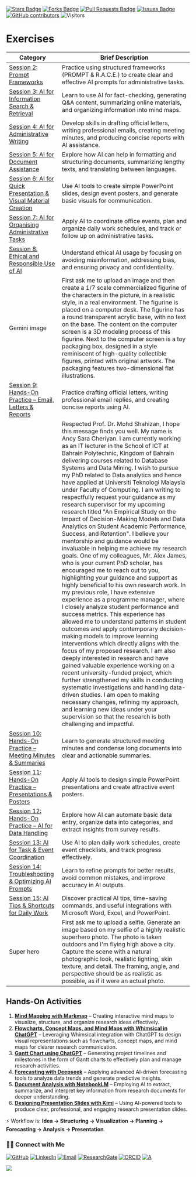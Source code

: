 <a href="https://github.com/drshahizan/short-course/stargazers"><img src="https://img.shields.io/github/stars/drshahizan/short-course" alt="Stars Badge"/></a>
<a href="https://github.com/drshahizan/short-course/network/members"><img src="https://img.shields.io/github/forks/drshahizan/short-course" alt="Forks Badge"/></a>
<a href="https://github.com/drshahizan/short-course/pulls"><img src="https://img.shields.io/github/issues-pr/drshahizan/short-course" alt="Pull Requests Badge"/></a>
<a href="https://github.com/drshahizan/short-course"><img src="https://img.shields.io/github/issues/drshahizan/short-course" alt="Issues Badge"/></a>
<a href="https://github.com/drshahizan/short-course/graphs/contributors"><img alt="GitHub contributors" src="https://img.shields.io/github/contributors/drshahizan/short-course?color=2b9348"></a>
![Visitors](https://api.visitorbadge.io/api/visitors?path=https%3A%2F%2Fgithub.com%2Fdrshahizan%2Fshort-course&labelColor=%23d9e3f0&countColor=%23697689&style=flat)

# Exercises

| **Category**                                                                     | **Brief Description**                                                                                                                                 |
| -------------------------------------------------------------------------------- | ----------------------------------------------------------------------------------------------------------------------------------------------------- |
| [Session 2: Prompt Frameworks](latihan/01.md)                                    | Practice using structured frameworks (PROMPT & R.A.C.E.) to create clear and effective AI prompts for administrative tasks.                           |
| [Session 3: AI for Information Search & Retrieval](latihan/02.md)                | Learn to use AI for fact-checking, generating Q\&A content, summarizing online materials, and organizing information into mind maps.                  |
| [Session 4: AI for Administrative Writing](latihan/03.md)                        | Develop skills in drafting official letters, writing professional emails, creating meeting minutes, and producing concise reports with AI assistance. |
| [Session 5: AI for Document Assistance](latihan/04.md)                           | Explore how AI can help in formatting and structuring documents, summarizing lengthy texts, and translating between languages.                        |
| [Session 6: AI for Quick Presentation & Visual Material Creation](latihan/05.md) | Use AI tools to create simple PowerPoint slides, design event posters, and generate basic visuals for communication.                                  |
| [Session 7: AI for Organising Administrative Tasks](latihan/06.md)               | Apply AI to coordinate office events, plan and organize daily work schedules, and track or follow up on administrative tasks.                         |
| [Session 8: Ethical and Responsible Use of AI](latihan/07.md)                    | Understand ethical AI usage by focusing on avoiding misinformation, addressing bias, and ensuring privacy and confidentiality.                        |
| Gemini image|First ask me to upload an image and then create a 1/7 scale commercialized figurine of the characters in the picture, in a realistic style, in a real environment. The figurine is placed on a computer desk. The figurine has a round transparent acrylic base, with no text on the base. The content on the computer screen is a 3D modeling process of this figurine. Next to the computer screen is a toy packaging box, designed in a style reminiscent of high-quality collectible figures, printed with original artwork. The packaging features two-dimensional flat illustrations.|
| [Session 9: Hands-On Practice – Email, Letters & Reports](latihan/08.md)         | Practice drafting official letters, writing professional email replies, and creating concise reports using AI.                                        |
||Respected Prof. Dr. Mohd Shahizan, I hope this message finds you well. My name is Ancy Sara Cheriyan. I am currently working as an IT lecturer in the School of ICT at Bahrain Polytechnic, Kingdom of Bahrain delivering courses related to Database Systems and Data Mining. I wish to pursue my PhD related to Data analytics and hence have applied at Universiti Teknologi Malaysia under Faculty of Computing. I am writing to respectfully request your guidance as my research supervisor for my upcoming research titled "An Empirical Study on the Impact of Decision-Making Models and Data Analytics on Student Academic Performance, Success, and Retention". I believe your mentorship and guidance would be invaluable in helping me achieve my research goals.  One of my colleagues, Mr. Alex James, who is your current PhD scholar, has encouraged me to reach out to you, highlighting your guidance and support as highly beneficial to his own research work. In my previous role, I have extensive experience as a programme manager, where I closely analyze student performance and success metrics. This experience has allowed me to understand patterns in student outcomes and apply contemporary decision-making models to improve learning interventions which directly aligns with the focus of my proposed research.  I am also deeply interested in research and have gained valuable experience working on a recent university-funded project, which further strengthened my skills in conducting systematic investigations and handling data-driven studies. I am open to making necessary changes, refining my approach, and learning new ideas under your supervision so that the research is both challenging and impactful.|
| [Session 10: Hands-On Practice – Meeting Minutes & Summaries](latihan/09.md)     | Learn to generate structured meeting minutes and condense long documents into clear and actionable summaries.                                         |
| [Session 11: Hands-On Practice – Presentations & Posters](latihan/10.md)         | Apply AI tools to design simple PowerPoint presentations and create attractive event posters.                                                         |
| [Session 12: Hands-On Practice – AI for Data Handling](latihan/11.md)            | Explore how AI can automate basic data entry, organize data into categories, and extract insights from survey results.                                |
| [Session 13: AI for Task & Event Coordination](latihan/12.md)                    | Use AI to plan daily work schedules, create event checklists, and track progress effectively.                                                         |
| [Session 14: Troubleshooting & Optimizing AI Prompts](latihan/13.md)             | Learn to refine prompts for better results, avoid common mistakes, and improve accuracy in AI outputs.                                                |
| [Session 15: AI Tips & Shortcuts for Daily Work](latihan/14.md)                  | Discover practical AI tips, time-saving commands, and useful integrations with Microsoft Word, Excel, and PowerPoint.                                 |
|Super hero|First ask me to upload a selfie. Generate an image based on my selfie of a highly realistic superhero photo. The photo is taken outdoors and I'm flying high above a city. Capture the scene with a natural photographic look, realistic lighting, skin texture, and detail. The framing, angle, and perspective should be as realistic as possible, as if it were an actual photo.|

## **Hands-On Activities**

1. [**Mind Mapping with Markmap**](https://github.com/drshahizan/short-course/blob/main/workshop/25idea/materials/latihan/07_markmap.md) – Creating interactive mind maps to visualize, structure, and organize research ideas effectively.
2. [**Flowcharts, Concept Maps, and Mind Maps with Whimsical in ChatGPT**](https://github.com/drshahizan/short-course/blob/main/workshop/25idea/materials/latihan/whimsical.md) – Leveraging Whimsical integration with ChatGPT to design visual representations such as flowcharts, concept maps, and mind maps for clearer research communication.
3. **[Gantt Chart using ChatGPT](https://github.com/drshahizan/short-course/blob/main/workshop/25idea/materials/latihan/ganttchart.md)** – Generating project timelines and milestones in the form of Gantt charts to effectively plan and manage research activities.
4. [**Forecasting with Deepseek**](https://github.com/drshahizan/short-course/blob/main/workshop/25idea/materials/latihan/deepseek_prediction.md) – Applying advanced AI-driven forecasting tools to analyze data trends and generate predictive insights.
5. **[Document Analysis with NotebookLM](https://github.com/drshahizan/short-course/blob/main/workshop/25idea/materials/latihan/notebooklm.md)** – Employing AI to extract, summarize, and interpret key information from research documents for deeper understanding.
6. [**Designing Presentation Slides with Kimi**](https://github.com/drshahizan/short-course/blob/main/workshop/25idea/materials/latihan/kimi.md) – Using AI-powered tools to produce clear, professional, and engaging research presentation slides.

⚡ Workflow is: **Idea → Structuring → Visualization → Planning → Forecasting → Analysis → Presentation**.

### 🙌🏻 Connect with Me
<p align="left">
    <a href="https://github.com/drshahizan" target="_blank"><img alt="GitHub" src="https://img.shields.io/badge/-@drshahizan-181717?style=flat-square&logo=GitHub&logoColor=white"></a>
    <a href="https://www.linkedin.com/in/drshahizan" target="_blank"><img alt="LinkedIn" src="https://img.shields.io/badge/-drshahizan-blue?style=flat-square&logo=Linkedin&logoColor=white&link=https://www.linkedin.com/in/drshahizan/"></a>
    <a href="mailto:shahizan@utm.my" target="_blank"><img alt="Email" src="https://img.shields.io/badge/-shahizan@utm.my-c14438?style=flat-square&logo=Gmail&logoColor=white&link=mailto:shahizan@utm.my.com"></a>
    <a href="https://www.researchgate.net/profile/Mohd-Othman-28" target="_blank"><img alt="ResearchGate" src="https://img.shields.io/badge/-ResearchGate-00CCBB?style=flat-square&logo=ResearchGate&logoColor=white"></a>
    <a href="https://orcid.org/0000-0003-4261-1873" target="_blank"><img alt="ORCID" src="https://img.shields.io/badge/-ORCID-A6CE39?style=flat-square&logo=ORCID&logoColor=white"></a> 
 <a href="https://visitorbadge.io/status?path=https%3A%2F%2Fgithub.com%2Fdrshahizan" target="_blank"><img alt="A" src="https://api.visitorbadge.io/api/visitors?path=https%3A%2F%2Fgithub.com%2Fdrshahizan&labelColor=%23697689&countColor=%23555555&style=plastic"></a>
 
![](https://hit.yhype.me/github/profile?user_id=81284918)
</p>
